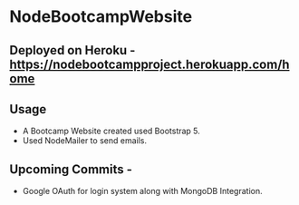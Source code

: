 # NodeBootcampWebsite

## Deployed on Heroku - https://nodebootcampproject.herokuapp.com/home


## Usage
- A Bootcamp Website created used Bootstrap 5.
- Used NodeMailer to send emails.

## Upcoming Commits -
- Google OAuth for login system along with MongoDB Integration.


